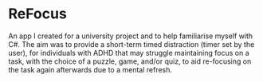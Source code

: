 # ReFocus
An app I created for a university project and to help familiarise myself with C#. 
The aim was to provide a short-term timed distraction (timer set by the user), for individuals with ADHD that may struggle maintaining focus on a task, with the choice of a puzzle, game, and/or quiz, to aid re-focusing on the task again afterwards due to a mental refresh. 
